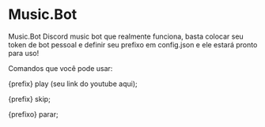 # Music.Bot
Music.Bot
Discord music bot que realmente funciona, basta colocar seu token de bot pessoal e definir seu prefixo em config.json e ele estará pronto para uso!

Comandos que você pode usar:

{prefix} play (seu link do youtube aqui);

{prefix} skip;

{prefixo} parar;
